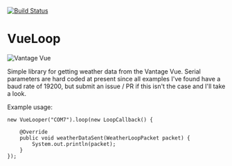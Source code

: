 [![Build Status](https://travis-ci.org/berry120/VueLoop.svg?branch=master)](https://travis-ci.org/berry120/VueLoop)

VueLoop
=======

![Vantage Vue](https://d2j31icv6dlhz6.cloudfront.net/Q/faewPOTNuzMMOaxAJaCf/vanage-vue-complete-package.jpg)

Simple library for getting weather data from the Vantage Vue. Serial parameters are hard coded at present since all examples I've found have a baud rate of 19200, but submit an issue / PR if this isn't the case and I'll take a look.

Example usage:

    new VueLooper("COM7").loop(new LoopCallback() {
    
        @Override
        public void weatherDataSent(WeatherLoopPacket packet) {
            System.out.println(packet);
        }
    });
